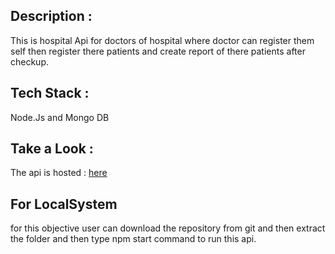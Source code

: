 ## Description :
This is  hospital Api for doctors of hospital where doctor can register them self then register there patients and create report of there patients after checkup.
## Tech Stack :
 Node.Js and Mongo DB
## Take a Look  :
The api is hosted : [here]()

## For LocalSystem
for this objective user can download the repository from git and then extract the folder and then type npm start command to run this api.
 
